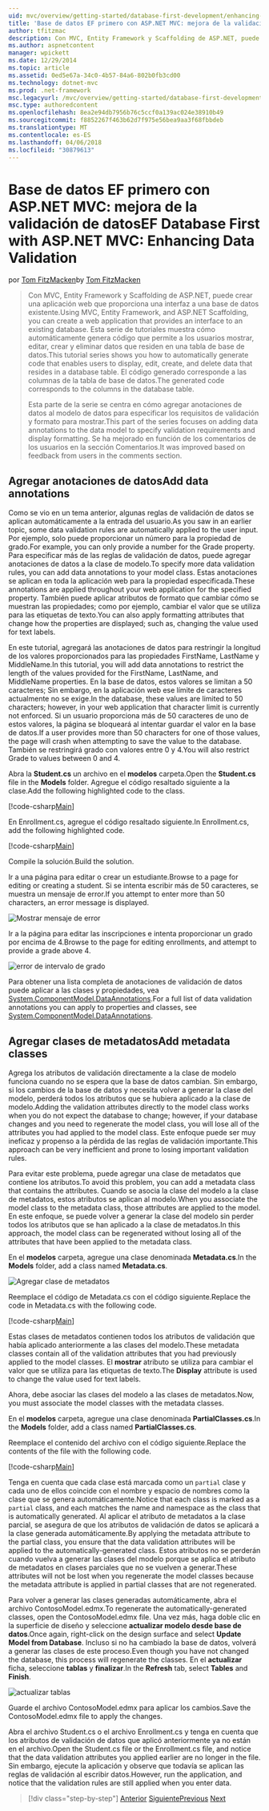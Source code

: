 ```yaml
---
uid: mvc/overview/getting-started/database-first-development/enhancing-data-validation
title: 'Base de datos EF primero con ASP.NET MVC: mejora de la validación de datos | Documentos de Microsoft'
author: tfitzmac
description: Con MVC, Entity Framework y Scaffolding de ASP.NET, puede crear una aplicación web que proporciona una interfaz a una base de datos existente. Este tutorial seri...
ms.author: aspnetcontent
manager: wpickett
ms.date: 12/29/2014
ms.topic: article
ms.assetid: 0ed5e67a-34c0-4b57-84a6-802b0fb3cd00
ms.technology: dotnet-mvc
ms.prod: .net-framework
msc.legacyurl: /mvc/overview/getting-started/database-first-development/enhancing-data-validation
msc.type: authoredcontent
ms.openlocfilehash: 8ea2e94db7956b76c5ccf0a139ac024e38910b49
ms.sourcegitcommit: f8852267f463b62d7f975e56bea9aa3f68fbbdeb
ms.translationtype: MT
ms.contentlocale: es-ES
ms.lasthandoff: 04/06/2018
ms.locfileid: "30879613"
---
```

<a name="ef-database-first-with-aspnet-mvc-enhancing-data-validation"></a><span data-ttu-id="728a1-104">Base de datos EF primero con ASP.NET MVC: mejora de la validación de datos</span><span class="sxs-lookup"><span data-stu-id="728a1-104">EF Database First with ASP.NET MVC: Enhancing Data Validation</span></span>
====================
<span data-ttu-id="728a1-105">por [Tom FitzMacken](https://github.com/tfitzmac)</span><span class="sxs-lookup"><span data-stu-id="728a1-105">by [Tom FitzMacken](https://github.com/tfitzmac)</span></span>

> <span data-ttu-id="728a1-106">Con MVC, Entity Framework y Scaffolding de ASP.NET, puede crear una aplicación web que proporciona una interfaz a una base de datos existente.</span><span class="sxs-lookup"><span data-stu-id="728a1-106">Using MVC, Entity Framework, and ASP.NET Scaffolding, you can create a web application that provides an interface to an existing database.</span></span> <span data-ttu-id="728a1-107">Esta serie de tutoriales muestra cómo automáticamente genera código que permite a los usuarios mostrar, editar, crear y eliminar datos que residen en una tabla de base de datos.</span><span class="sxs-lookup"><span data-stu-id="728a1-107">This tutorial series shows you how to automatically generate code that enables users to display, edit, create, and delete data that resides in a database table.</span></span> <span data-ttu-id="728a1-108">El código generado corresponde a las columnas de la tabla de base de datos.</span><span class="sxs-lookup"><span data-stu-id="728a1-108">The generated code corresponds to the columns in the database table.</span></span>
> 
> <span data-ttu-id="728a1-109">Esta parte de la serie se centra en cómo agregar anotaciones de datos al modelo de datos para especificar los requisitos de validación y formato para mostrar.</span><span class="sxs-lookup"><span data-stu-id="728a1-109">This part of the series focuses on adding data annotations to the data model to specify validation requirements and display formatting.</span></span> <span data-ttu-id="728a1-110">Se ha mejorado en función de los comentarios de los usuarios en la sección Comentarios.</span><span class="sxs-lookup"><span data-stu-id="728a1-110">It was improved based on feedback from users in the comments section.</span></span>


## <a name="add-data-annotations"></a><span data-ttu-id="728a1-111">Agregar anotaciones de datos</span><span class="sxs-lookup"><span data-stu-id="728a1-111">Add data annotations</span></span>

<span data-ttu-id="728a1-112">Como se vio en un tema anterior, algunas reglas de validación de datos se aplican automáticamente a la entrada del usuario.</span><span class="sxs-lookup"><span data-stu-id="728a1-112">As you saw in an earlier topic, some data validation rules are automatically applied to the user input.</span></span> <span data-ttu-id="728a1-113">Por ejemplo, solo puede proporcionar un número para la propiedad de grado.</span><span class="sxs-lookup"><span data-stu-id="728a1-113">For example, you can only provide a number for the Grade property.</span></span> <span data-ttu-id="728a1-114">Para especificar más de las reglas de validación de datos, puede agregar anotaciones de datos a la clase de modelo.</span><span class="sxs-lookup"><span data-stu-id="728a1-114">To specify more data validation rules, you can add data annotations to your model class.</span></span> <span data-ttu-id="728a1-115">Estas anotaciones se aplican en toda la aplicación web para la propiedad especificada.</span><span class="sxs-lookup"><span data-stu-id="728a1-115">These annotations are applied throughout your web application for the specified property.</span></span> <span data-ttu-id="728a1-116">También puede aplicar atributos de formato que cambiar cómo se muestran las propiedades; como por ejemplo, cambiar el valor que se utiliza para las etiquetas de texto.</span><span class="sxs-lookup"><span data-stu-id="728a1-116">You can also apply formatting attributes that change how the properties are displayed; such as, changing the value used for text labels.</span></span>

<span data-ttu-id="728a1-117">En este tutorial, agregará las anotaciones de datos para restringir la longitud de los valores proporcionados para las propiedades FirstName, LastName y MiddleName.</span><span class="sxs-lookup"><span data-stu-id="728a1-117">In this tutorial, you will add data annotations to restrict the length of the values provided for the FirstName, LastName, and MiddleName properties.</span></span> <span data-ttu-id="728a1-118">En la base de datos, estos valores se limitan a 50 caracteres; Sin embargo, en la aplicación web ese límite de caracteres actualmente no se exige.</span><span class="sxs-lookup"><span data-stu-id="728a1-118">In the database, these values are limited to 50 characters; however, in your web application that character limit is currently not enforced.</span></span> <span data-ttu-id="728a1-119">Si un usuario proporciona más de 50 caracteres de uno de estos valores, la página se bloqueará al intentar guardar el valor en la base de datos.</span><span class="sxs-lookup"><span data-stu-id="728a1-119">If a user provides more than 50 characters for one of those values, the page will crash when attempting to save the value to the database.</span></span> <span data-ttu-id="728a1-120">También se restringirá grado con valores entre 0 y 4.</span><span class="sxs-lookup"><span data-stu-id="728a1-120">You will also restrict Grade to values between 0 and 4.</span></span>

<span data-ttu-id="728a1-121">Abra la **Student.cs** un archivo en el **modelos** carpeta.</span><span class="sxs-lookup"><span data-stu-id="728a1-121">Open the **Student.cs** file in the **Models** folder.</span></span> <span data-ttu-id="728a1-122">Agregue el código resaltado siguiente a la clase.</span><span class="sxs-lookup"><span data-stu-id="728a1-122">Add the following highlighted code to the class.</span></span>

[!code-csharp[Main](enhancing-data-validation/samples/sample1.cs?highlight=5,15,17,20)]

<span data-ttu-id="728a1-123">En Enrollment.cs, agregue el código resaltado siguiente.</span><span class="sxs-lookup"><span data-stu-id="728a1-123">In Enrollment.cs, add the following highlighted code.</span></span>

[!code-csharp[Main](enhancing-data-validation/samples/sample2.cs?highlight=5,10)]

<span data-ttu-id="728a1-124">Compile la solución.</span><span class="sxs-lookup"><span data-stu-id="728a1-124">Build the solution.</span></span>

<span data-ttu-id="728a1-125">Ir a una página para editar o crear un estudiante.</span><span class="sxs-lookup"><span data-stu-id="728a1-125">Browse to a page for editing or creating a student.</span></span> <span data-ttu-id="728a1-126">Si se intenta escribir más de 50 caracteres, se muestra un mensaje de error.</span><span class="sxs-lookup"><span data-stu-id="728a1-126">If you attempt to enter more than 50 characters, an error message is displayed.</span></span>

![Mostrar mensaje de error](enhancing-data-validation/_static/image1.png)

<span data-ttu-id="728a1-128">Ir a la página para editar las inscripciones e intenta proporcionar un grado por encima de 4.</span><span class="sxs-lookup"><span data-stu-id="728a1-128">Browse to the page for editing enrollments, and attempt to provide a grade above 4.</span></span>

![error de intervalo de grado](enhancing-data-validation/_static/image2.png)

<span data-ttu-id="728a1-130">Para obtener una lista completa de anotaciones de validación de datos puede aplicar a las clases y propiedades, vea [System.ComponentModel.DataAnnotations](https://msdn.microsoft.com/library/system.componentmodel.dataannotations.aspx).</span><span class="sxs-lookup"><span data-stu-id="728a1-130">For a full list of data validation annotations you can apply to properties and classes, see [System.ComponentModel.DataAnnotations](https://msdn.microsoft.com/library/system.componentmodel.dataannotations.aspx).</span></span>

## <a name="add-metadata-classes"></a><span data-ttu-id="728a1-131">Agregar clases de metadatos</span><span class="sxs-lookup"><span data-stu-id="728a1-131">Add metadata classes</span></span>

<span data-ttu-id="728a1-132">Agrega los atributos de validación directamente a la clase de modelo funciona cuando no se espera que la base de datos cambian. Sin embargo, si los cambios de la base de datos y necesita volver a generar la clase del modelo, perderá todos los atributos que se hubiera aplicado a la clase de modelo.</span><span class="sxs-lookup"><span data-stu-id="728a1-132">Adding the validation attributes directly to the model class works when you do not expect the database to change; however, if your database changes and you need to regenerate the model class, you will lose all of the attributes you had applied to the model class.</span></span> <span data-ttu-id="728a1-133">Este enfoque puede ser muy ineficaz y propenso a la pérdida de las reglas de validación importante.</span><span class="sxs-lookup"><span data-stu-id="728a1-133">This approach can be very inefficient and prone to losing important validation rules.</span></span>

<span data-ttu-id="728a1-134">Para evitar este problema, puede agregar una clase de metadatos que contiene los atributos.</span><span class="sxs-lookup"><span data-stu-id="728a1-134">To avoid this problem, you can add a metadata class that contains the attributes.</span></span> <span data-ttu-id="728a1-135">Cuando se asocia la clase del modelo a la clase de metadatos, estos atributos se aplican al modelo.</span><span class="sxs-lookup"><span data-stu-id="728a1-135">When you associate the model class to the metadata class, those attributes are applied to the model.</span></span> <span data-ttu-id="728a1-136">En este enfoque, se puede volver a generar la clase del modelo sin perder todos los atributos que se han aplicado a la clase de metadatos.</span><span class="sxs-lookup"><span data-stu-id="728a1-136">In this approach, the model class can be regenerated without losing all of the attributes that have been applied to the metadata class.</span></span>

<span data-ttu-id="728a1-137">En el **modelos** carpeta, agregue una clase denominada **Metadata.cs**.</span><span class="sxs-lookup"><span data-stu-id="728a1-137">In the **Models** folder, add a class named **Metadata.cs**.</span></span>

![Agregar clase de metadatos](enhancing-data-validation/_static/image3.png)

<span data-ttu-id="728a1-139">Reemplace el código de Metadata.cs con el código siguiente.</span><span class="sxs-lookup"><span data-stu-id="728a1-139">Replace the code in Metadata.cs with the following code.</span></span>

[!code-csharp[Main](enhancing-data-validation/samples/sample3.cs)]

<span data-ttu-id="728a1-140">Estas clases de metadatos contienen todos los atributos de validación que había aplicado anteriormente a las clases del modelo.</span><span class="sxs-lookup"><span data-stu-id="728a1-140">These metadata classes contain all of the validation attributes that you had previously applied to the model classes.</span></span> <span data-ttu-id="728a1-141">El **mostrar** atributo se utiliza para cambiar el valor que se utiliza para las etiquetas de texto.</span><span class="sxs-lookup"><span data-stu-id="728a1-141">The **Display** attribute is used to change the value used for text labels.</span></span>

<span data-ttu-id="728a1-142">Ahora, debe asociar las clases del modelo a las clases de metadatos.</span><span class="sxs-lookup"><span data-stu-id="728a1-142">Now, you must associate the model classes with the metadata classes.</span></span>

<span data-ttu-id="728a1-143">En el **modelos** carpeta, agregue una clase denominada **PartialClasses.cs**.</span><span class="sxs-lookup"><span data-stu-id="728a1-143">In the **Models** folder, add a class named **PartialClasses.cs**.</span></span>

<span data-ttu-id="728a1-144">Reemplace el contenido del archivo con el código siguiente.</span><span class="sxs-lookup"><span data-stu-id="728a1-144">Replace the contents of the file with the following code.</span></span>

[!code-csharp[Main](enhancing-data-validation/samples/sample4.cs)]

<span data-ttu-id="728a1-145">Tenga en cuenta que cada clase está marcada como un `partial` clase y cada uno de ellos coincide con el nombre y espacio de nombres como la clase que se genera automáticamente.</span><span class="sxs-lookup"><span data-stu-id="728a1-145">Notice that each class is marked as a `partial` class, and each matches the name and namespace as the class that is automatically generated.</span></span> <span data-ttu-id="728a1-146">Al aplicar el atributo de metadatos a la clase parcial, se asegura de que los atributos de validación de datos se aplicará a la clase generada automáticamente.</span><span class="sxs-lookup"><span data-stu-id="728a1-146">By applying the metadata attribute to the partial class, you ensure that the data validation attributes will be applied to the automatically-generated class.</span></span> <span data-ttu-id="728a1-147">Estos atributos no se perderán cuando vuelva a generar las clases del modelo porque se aplica el atributo de metadatos en clases parciales que no se vuelven a generar.</span><span class="sxs-lookup"><span data-stu-id="728a1-147">These attributes will not be lost when you regenerate the model classes because the metadata attribute is applied in partial classes that are not regenerated.</span></span>

<span data-ttu-id="728a1-148">Para volver a generar las clases generadas automáticamente, abra el archivo ContosoModel.edmx.</span><span class="sxs-lookup"><span data-stu-id="728a1-148">To regenerate the automatically-generated classes, open the ContosoModel.edmx file.</span></span> <span data-ttu-id="728a1-149">Una vez más, haga doble clic en la superficie de diseño y seleccione **actualizar modelo desde base de datos**.</span><span class="sxs-lookup"><span data-stu-id="728a1-149">Once again, right-click on the design surface and select **Update Model from Database**.</span></span> <span data-ttu-id="728a1-150">Incluso si no ha cambiado la base de datos, volverá a generar las clases de este proceso.</span><span class="sxs-lookup"><span data-stu-id="728a1-150">Even though you have not changed the database, this process will regenerate the classes.</span></span> <span data-ttu-id="728a1-151">En el **actualizar** ficha, seleccione **tablas** y **finalizar**.</span><span class="sxs-lookup"><span data-stu-id="728a1-151">In the **Refresh** tab, select **Tables** and **Finish**.</span></span>

![actualizar tablas](enhancing-data-validation/_static/image4.png)

<span data-ttu-id="728a1-153">Guarde el archivo ContosoModel.edmx para aplicar los cambios.</span><span class="sxs-lookup"><span data-stu-id="728a1-153">Save the ContosoModel.edmx file to apply the changes.</span></span>

<span data-ttu-id="728a1-154">Abra el archivo Student.cs o el archivo Enrollment.cs y tenga en cuenta que los atributos de validación de datos que aplicó anteriormente ya no están en el archivo.</span><span class="sxs-lookup"><span data-stu-id="728a1-154">Open the Student.cs file or the Enrollment.cs file, and notice that the data validation attributes you applied earlier are no longer in the file.</span></span> <span data-ttu-id="728a1-155">Sin embargo, ejecute la aplicación y observe que todavía se aplican las reglas de validación al escribir datos.</span><span class="sxs-lookup"><span data-stu-id="728a1-155">However, run the application, and notice that the validation rules are still applied when you enter data.</span></span>

> [!div class="step-by-step"]
> <span data-ttu-id="728a1-156">[Anterior](customizing-a-view.md)
> [Siguiente](publish-to-azure.md)</span><span class="sxs-lookup"><span data-stu-id="728a1-156">[Previous](customizing-a-view.md)
[Next](publish-to-azure.md)</span></span>

